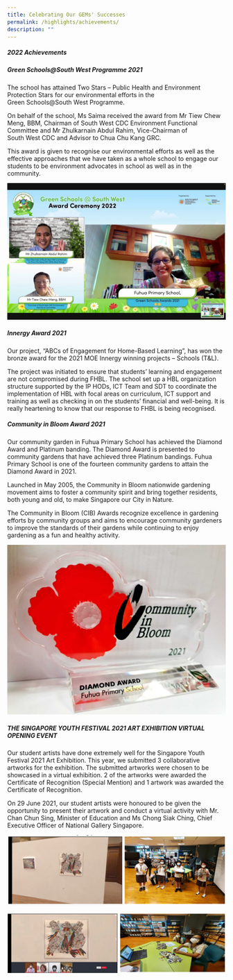```yaml
---
title: Celebrating Our GEMs' Successes
permalink: /highlights/achievements/
description: ""
---
```

##### **2022 Achievements**


##### **Green Schools@South West Programme 2021**

The school has attained Two Stars – Public Health and Environment Protection Stars for our environmental efforts in the Green Schools@South West Programme.

  

On behalf of the school, Ms Saima received the award from Mr Tiew Chew Meng, BBM, Chairman of South West CDC Environment Functional Committee and Mr Zhulkarnain Abdul Rahim, Vice-Chairman of South West CDC and Advisor to Chua Chu Kang GRC.

  

This award is given to recognise our environmental efforts as well as the effective approaches that we have taken as a whole school to engage our students to be environment advocates in school as well as in the community.

![](/images/Highlights/Achievements/A1.jpg)

##### **Innergy Award 2021**


Our project, “ABCs of Engagement for Home-Based Learning”, has won the bronze award for the 2021 MOE Innergy winning projects – Schools (T&L).

The project was initiated to ensure that students’ learning and engagement are not compromised during FHBL. The school set up a HBL organization structure supported by the IP HODs, ICT Team and SDT to coordinate the implementation of HBL with focal areas on curriculum, ICT support and training as well as checking in on the students’ financial and well-being. It is really heartening to know that our response to FHBL is being recognised. 

##### **Community in Bloom Award 2021**


Our community garden in Fuhua Primary School has achieved the Diamond Award and Platinum banding. The Diamond Award is presented to community gardens that have achieved three Platinum bandings. Fuhua Primary School is one of the fourteen community gardens to attain the Diamond Award in 2021.

Launched in May 2005, the Community in Bloom nationwide gardening movement aims to foster a community spirit and bring together residents, both young and old, to make Singapore our City in Nature.

The Community in Bloom (CIB) Awards recognize excellence in gardening efforts by community groups and aims to encourage community gardeners to improve the standards of their gardens while continuing to enjoy gardening as a fun and healthy activity.

![](/images/Highlights/Achievements/A2.jpg)  

##### **THE SINGAPORE YOUTH FESTIVAL 2021 ART EXHIBITION VIRTUAL OPENING EVENT**


Our student artists have done extremely well for the Singapore Youth Festival 2021 Art Exhibition. This year, we submitted 3 collaborative artworks for the exhibition. The submitted artworks were chosen to be showcased in a virtual exhibition. 2 of the artworks were awarded the Certificate of Recognition (Special Mention) and 1 artwork was awarded the Certificate of Recognition. 

  

On 29 June 2021, our student artists were honoured to be given the opportunity to present their artwork and conduct a virtual activity with Mr. Chan Chun Sing, Minister of Education and Ms Chong Siak Ching, Chief Executive Officer of National Gallery Singapore.

![](/images/Highlights/Achievements/A4.jpg)

![](/images/Highlights/Achievements/A5.jpg)
